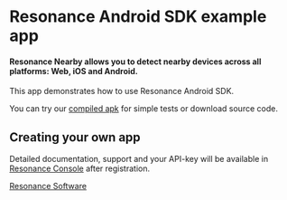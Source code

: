 # Resonance Android SDK example app
#### Resonance Nearby allows you to detect nearby devices across all platforms: Web, iOS and Android.

This app demonstrates how to use Resonance Android SDK.

You can try our [compiled apk](https://cdn.getresonance.net/examples/android/resonance-example.apk) for simple tests or download source code.

## Creating your own app
Detailed documentation, support and your API-key will be available in [Resonance Console](https://console.getresonance.net) after registration.

[Resonance Software](http://www.getresonance.net/)